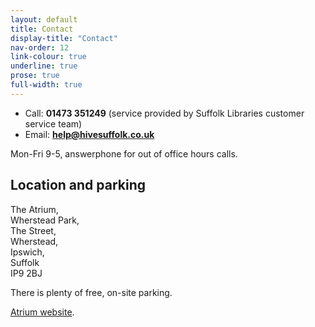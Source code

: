 ```yaml
---
layout: default
title: Contact
display-title: "Contact"
nav-order: 12
link-colour: true
underline: true
prose: true
full-width: true
---
```


- Call: **01473 351249** (service provided by Suffolk Libraries customer service team)
- Email: **help@hivesuffolk.co.uk**

Mon-Fri 9-5, answerphone for out of office hours calls.

## Location and parking

The Atrium, <br>
Wherstead Park, <br>
The Street, <br>
Wherstead, <br>
Ipswich, <br>
Suffolk <br>
IP9 2BJ

There is plenty of free, on-site parking.

[Atrium website](http://whersteadpark.co.uk/the-atrium-for-events/).
